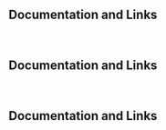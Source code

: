 <h2>Documentation and Links</h2>
<br>
<h2>Documentation and Links</h2>
<br>
<h2>Documentation and Links</h2>
<br>

